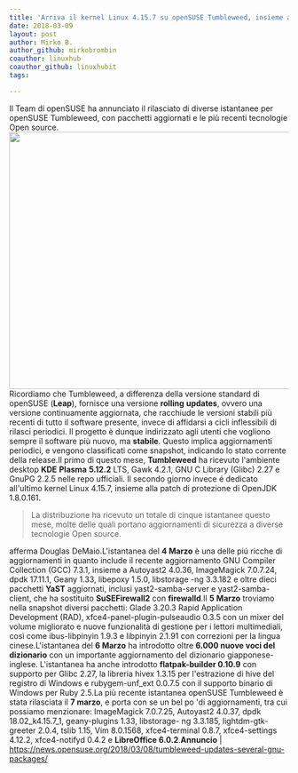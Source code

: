 ```yaml
---
title: 'Arriva il kernel Linux 4.15.7 su openSUSE Tumbleweed, insieme a diverse patch di sicurezza'
date: 2018-03-09
layout: post
author: Mirko B.
author_github: mirkobrombin
coauthor: linuxhub
coauthor_github: linuxhubit
tags:

---
```

Il Team di openSUSE ha annunciato il rilasciato di diverse istantanee per openSUSE Tumbleweed, con pacchetti aggiornati e le più recenti tecnologie Open source.<a href="https://linuxhub.it/wordpress/wp-content/uploads/2018/03/Screenshot-2018-03-09-at-10.45.52.png"><img class="aligncenter size-full wp-image-4317 size-full wp-image-349" src="https://linuxhub.it/wordpress/wp-content/uploads/2018/03/Screenshot-2018-03-09-at-10.45.52.png" alt="" width="1448" height="463" /></a>Ricordiamo che Tumbleweed, a differenza della versione standard di openSUSE (<strong>Leap</strong>), fornisce una versione <strong>rolling</strong> <strong>updates</strong>, ovvero una versione continuamente aggiornata, che racchiude le versioni stabili più recenti di tutto il software presente, invece di affidarsi a cicli inflessibili di rilasci periodici. Il progetto è dunque indirizzato agli utenti che vogliono sempre il software più nuovo, ma <strong>stabile</strong>. Questo implica aggiornamenti periodici, e vengono classificati come snapshot, indicando lo stato corrente della release.Il primo di questo mese, <strong>Tumbleweed</strong> ha ricevuto l'ambiente desktop <strong>KDE</strong> <strong>Plasma</strong> <strong>5.12.2</strong> LTS, Gawk 4.2.1, GNU C Library (Glibc) 2.27 e GnuPG 2.2.5 nelle repo ufficiali. Il secondo giorno invece é dedicato all'ultimo kernel Linux 4.15.7, insieme alla patch di protezione di OpenJDK 1.8.0.161.<blockquote>La distribuzione ha ricevuto un totale di cinque istantanee questo mese, molte delle quali portano aggiornamenti di sicurezza a diverse tecnologie Open source.</blockquote>afferma Douglas DeMaio.L'istantanea del <strong>4 Marzo</strong> è una delle piú ricche di aggiornamenti in quanto include il recente aggiornamento GNU Compiler Collection (GCC) 7.3.1, insieme a Autoyast2 4.0.36, ImageMagick 7.0.7.24, dpdk 17.11.1, Geany 1.33, libepoxy 1.5.0, libstorage -ng 3.3.182 e oltre dieci pacchetti <strong>YaST</strong> aggiornati, inclusi yast2-samba-server e yast2-samba-client, che ha sostituito <strong>SuSEFirewall2</strong> con <strong>firewalld</strong>.Il <strong>5</strong> <strong>Marzo</strong> troviamo nella snapshot diversi pacchetti: Glade 3.20.3 Rapid Application Development (RAD), xfce4-panel-plugin-pulseaudio 0.3.5 con un mixer del volume migliorato e nuove funzionalità di gestione per i lettori multimediali, così come ibus-libpinyin 1.9.3 e libpinyin 2.1.91 con correzioni per la lingua cinese.L'istantanea del <strong>6 Marzo</strong> ha introdotto oltre <strong>6.000 nuove voci del dizionario</strong> con un importante aggiornamento del dizionario giapponese-inglese. L'istantanea ha anche introdotto <strong>flatpak-builder 0.10.9</strong> con supporto per Glibc 2.27, la libreria hivex 1.3.15 per l'estrazione di hive del registro di Windows e rubygem-unf_ext 0.0.7.5 con il supporto binario di Windows per Ruby 2.5.La più recente istantanea openSUSE Tumbleweed è stata rilasciata il <strong>7 marzo</strong>, e porta con se un bel po 'di aggiornamenti, tra cui possiamo menzionare: ImageMagick 7.0.7.25, Autoyast2 4.0.37, dpdk 18.02_k4.15.7_1, geany-plugins 1.33, libstorage- ng 3.3.185, lightdm-gtk-greeter 2.0.4, tslib 1.15, Vim 8.0.1568, xfce4-terminal 0.8.7, xfce4-settings 4.12.2, xfce4-notifyd 0.4.2 e <strong>LibreOffice 6.0.2</strong>.<strong>Annuncio</strong> | <a href="https://news.opensuse.org/2018/03/08/tumbleweed-updates-several-gnu-packages/">https://news.opensuse.org/2018/03/08/tumbleweed-updates-several-gnu-packages/</a>